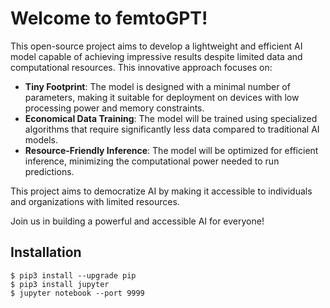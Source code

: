 # Welcome to femtoGPT!

This open-source project aims to develop a lightweight and efficient AI model capable of achieving impressive results despite limited data and computational resources. This innovative approach focuses on:

- **Tiny Footprint**: The model is designed with a minimal number of parameters, making it suitable for deployment on devices with low processing power and memory constraints.
- **Economical Data Training**: The model will be trained using specialized algorithms that require significantly less data compared to traditional AI models.
- **Resource-Friendly Inference**: The model will be optimized for efficient inference, minimizing the computational power needed to run predictions.

This project aims to democratize AI by making it accessible to individuals and organizations with limited resources.

Join us in building a powerful and accessible AI for everyone!

## Installation

```console
$ pip3 install --upgrade pip
$ pip3 install jupyter
$ jupyter notebook --port 9999
```
